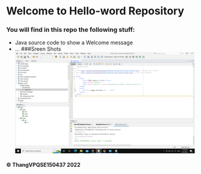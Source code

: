 # Welcome to Hello-word Repository
### You will find in this repo the following stuff:
* Java source code to show a Welcome message
* ...
###Sreen Shots
![Source](https://github.com/ThangVPQ/hello-world/blob/main/images/Source.png)
#### © ThangVPQSE150437 2022
